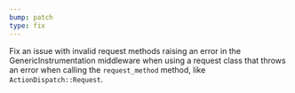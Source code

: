 ```yaml
---
bump: patch
type: fix
---
```


Fix an issue with invalid request methods raising an error in the GenericInstrumentation middleware when using a request class that throws an error when calling the `request_method` method, like `ActionDispatch::Request`.
